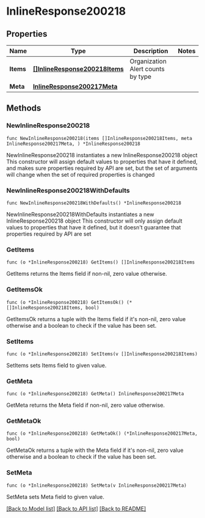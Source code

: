 # InlineResponse200218

## Properties

Name | Type | Description | Notes
------------ | ------------- | ------------- | -------------
**Items** | [**[]InlineResponse200218Items**](InlineResponse200218Items.md) | Organization Alert counts by type | 
**Meta** | [**InlineResponse200217Meta**](InlineResponse200217Meta.md) |  | 

## Methods

### NewInlineResponse200218

`func NewInlineResponse200218(items []InlineResponse200218Items, meta InlineResponse200217Meta, ) *InlineResponse200218`

NewInlineResponse200218 instantiates a new InlineResponse200218 object
This constructor will assign default values to properties that have it defined,
and makes sure properties required by API are set, but the set of arguments
will change when the set of required properties is changed

### NewInlineResponse200218WithDefaults

`func NewInlineResponse200218WithDefaults() *InlineResponse200218`

NewInlineResponse200218WithDefaults instantiates a new InlineResponse200218 object
This constructor will only assign default values to properties that have it defined,
but it doesn't guarantee that properties required by API are set

### GetItems

`func (o *InlineResponse200218) GetItems() []InlineResponse200218Items`

GetItems returns the Items field if non-nil, zero value otherwise.

### GetItemsOk

`func (o *InlineResponse200218) GetItemsOk() (*[]InlineResponse200218Items, bool)`

GetItemsOk returns a tuple with the Items field if it's non-nil, zero value otherwise
and a boolean to check if the value has been set.

### SetItems

`func (o *InlineResponse200218) SetItems(v []InlineResponse200218Items)`

SetItems sets Items field to given value.


### GetMeta

`func (o *InlineResponse200218) GetMeta() InlineResponse200217Meta`

GetMeta returns the Meta field if non-nil, zero value otherwise.

### GetMetaOk

`func (o *InlineResponse200218) GetMetaOk() (*InlineResponse200217Meta, bool)`

GetMetaOk returns a tuple with the Meta field if it's non-nil, zero value otherwise
and a boolean to check if the value has been set.

### SetMeta

`func (o *InlineResponse200218) SetMeta(v InlineResponse200217Meta)`

SetMeta sets Meta field to given value.



[[Back to Model list]](../README.md#documentation-for-models) [[Back to API list]](../README.md#documentation-for-api-endpoints) [[Back to README]](../README.md)


